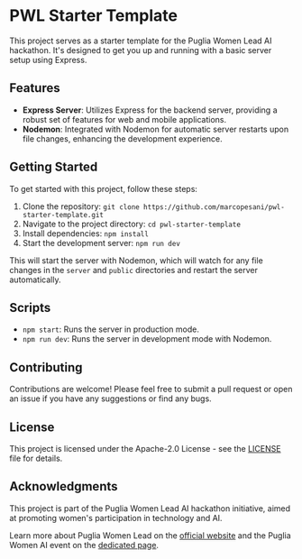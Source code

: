 # PWL Starter Template

This project serves as a starter template for the Puglia Women Lead AI hackathon. It's designed to get you up and running with a basic server setup using Express.

## Features

- **Express Server**: Utilizes Express for the backend server, providing a robust set of features for web and mobile applications.
- **Nodemon**: Integrated with Nodemon for automatic server restarts upon file changes, enhancing the development experience.

## Getting Started

To get started with this project, follow these steps:

1. Clone the repository: `git clone https://github.com/marcopesani/pwl-starter-template.git`
2. Navigate to the project directory: `cd pwl-starter-template`
3. Install dependencies: `npm install`
4. Start the development server: `npm run dev`

This will start the server with Nodemon, which will watch for any file changes in the `server` and `public` directories and restart the server automatically.

## Scripts

- `npm start`: Runs the server in production mode.
- `npm run dev`: Runs the server in development mode with Nodemon.

## Contributing

Contributions are welcome! Please feel free to submit a pull request or open an issue if you have any suggestions or find any bugs.

## License

This project is licensed under the Apache-2.0 License - see the [LICENSE](LICENSE) file for details.

## Acknowledgments

This project is part of the Puglia Women Lead AI hackathon initiative, aimed at promoting women's participation in technology and AI.

Learn more about Puglia Women Lead on the [official website](https://pugliawomenlead.com/) and the Puglia Women AI event on the [dedicated page](https://pugliawomenlead.com/prodotto/puglia-women-ai/).
